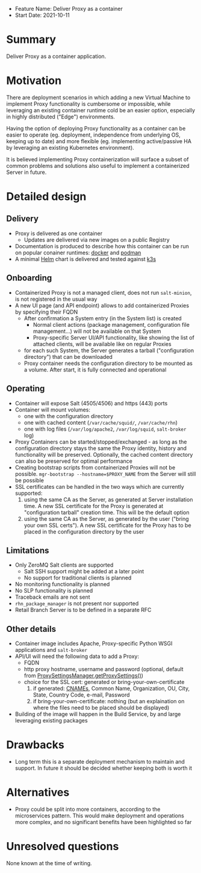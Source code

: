 - Feature Name: Deliver Proxy as a container
- Start Date: 2021-10-11

# Summary
[summary]: #summary

Deliver Proxy as a container application.

# Motivation
[motivation]: #motivation

There are deployment scenarios in which adding a new Virtual Machine to implement Proxy functionality is cumbersome or impossible, while leveraging an existing container runtime cold be an easier option, especially in highly distributed ("Edge") environments.

Having the option of deploying Proxy functionality as a container can be easier to operate (eg. deployment, independence from underlying OS, keeping up to date) and more flexible (eg. implementing active/passive HA by leveraging an existing Kubernetes environment).

It is believed implementing Proxy containerization will surface a subset of common problems and solutions also useful to implement a containerized Server in future.

# Detailed design
[design]: #detailed-design

## Delivery
  - Proxy is delivered as one container
    - Updates are delivered via new images on a public Registry
  - Documentation is produced to describe how this container can be run on popular conainer runtimes: [docker](https://docs.docker.com/engine/reference/commandline/cli/) and [podman](https://podman.io/)
  - A minimal [Helm](https://helm.sh/) chart is delivered and tested against [k3s](https://k3s.io/)

## Onboarding
  - Containerized Proxy is not a managed client, does not run `salt-minion`, is not registered in the usual way
  - A new UI page (and API endpoint) allows to add containerized Proxies by specifying their FQDN
    - After confirmation a System entry (in the System list) is created 
      - Normal client actions (package management, configuration file management...) will not be available on that System
      - Proxy-specific Server UI/API functionality, like showing the list of attached clients, will be available like on regular Proxies
    - for each such System, the Server generates a tarball ("configuration directory") that can be downloaded
    - Proxy container needs the configuration directory to be mounted as a volume. After start, it is fully connected and operational

## Operating
  - Container will expose Salt (4505/4506) and https (443) ports
  - Container will mount volumes:
    - one with the configuration directory
    - one with cached content (`/var/cache/squid/`, `/var/cache/rhn`)
    - one with log files (`/var/log/apache2`, `/var/log/squid`, `salt-broker` log)
  - Proxy Containers can be started/stopped/exchanged - as long as the configuration directory stays the same the Proxy identity, history and functionality will be preserved. Optionally, the cached content directory can also be preserved for optimal performance
  - Creating bootstrap scripts from containerized Proxies will not be possible. `mgr-bootstrap --hostname=$PROXY_NAME` from the Server will still be possible
  - SSL certificates can be handled in the two ways which are currently supported:
    1. using the same CA as the Server, as generated at Server installation time. A new SSL certificate for the Proxy is generated at "configuration tarball" creation time. This will be the default option
    2. using the same CA as the Server, as generated by the user ("bring your own SSL certs"). A new SSL certificate for the Proxy has to be placed in the configuration directory by the user

## Limitations
  - Only ZeroMQ Salt clients are supported
    - Salt SSH support might be added at a later point
    - No support for traditional clients is planned
  - No monitoring functionality is planned
  - No SLP functionality is planned
  - Traceback emails are not sent
  - `rhn_package_manager` is not present nor supported
  - Retail Branch Server is to be defined in a separate RFC

## Other details
  - Container image includes Apache, Proxy-specific Python WSGI applications and `salt-broker`
  - API/UI will need the following data to add a Proxy:
    - FQDN
    - http proxy hostname, username and password (optional, default from [ProxySettingsManager.getProxySettings()](https://github.com/uyuni-project/uyuni/blob/b7cf9270cc1c5edd9c15fa1217e280d645bfcef9/java/code/src/com/redhat/rhn/manager/setup/ProxySettingsManager.java#L42))
    - choice for the SSL cert: generated or bring-your-own-certificate
      1. if generated: [CNAMEs](https://en.wikipedia.org/wiki/CNAME_record), Common Name, Organization, OU, City, State, Country Code, e-mail, Password
      2. if bring-your-own-certificate: nothing (but an explaination on where the files need to be placed should be displayed)
  - Building of the image will happen in the Build Service, by and large leveraging existing packages

# Drawbacks
[drawbacks]: #drawbacks

  - Long term this is a separate deployment mechanism to maintain and support. In future it should be decided whether keeping both is worth it

# Alternatives
[alternatives]: #alternatives

 - Proxy could be split into more containers, according to the microservices pattern. This would make deployment and operations more complex, and no significant benefits have been highlighted so far


# Unresolved questions
[unresolved]: #unresolved-questions

None known at the time of writing.
